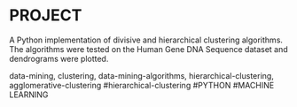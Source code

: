 # PROJECT

A Python implementation of divisive and hierarchical clustering algorithms. The algorithms were tested on the Human Gene DNA Sequence dataset and dendrograms were plotted.

data-mining,
clustering,
data-mining-algorithms,
hierarchical-clustering,
agglomerative-clustering
#hierarchical-clustering
#PYTHON
#MACHINE LEARNING

